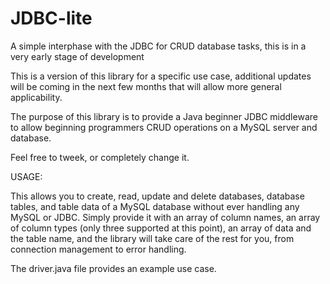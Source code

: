 # JDBC-lite
A simple interphase with the JDBC for CRUD database tasks, this is in a very early stage of development

This is a version of this library for a specific use case, additional updates will be coming in the next few months that will allow 
more general applicability. 

The purpose of this library is to provide a Java beginner JDBC middleware to allow beginning programmers CRUD operations on a MySQL server
and database.

Feel free to tweek, or completely change it.

USAGE:

This allows you to create, read, update and delete databases, database tables, and table data of a MySQL database without ever handling 
any MySQL or JDBC. Simply provide it with an array of column names, an array of column types (only three supported at this point), an
array of data and the table name, and the library will take care of the rest for you, from connection management to error handling.

The driver.java file provides an example use case.


